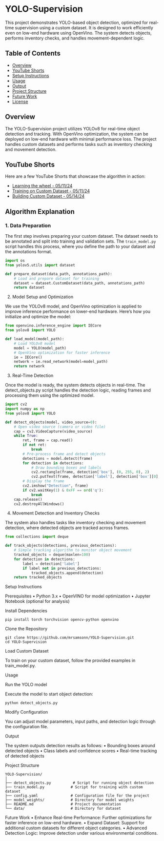 # YOLO-Supervision

This project demonstrates YOLO-based object detection, optimized for real-time supervision using a custom dataset. It is designed to work efficiently even on low-end hardware using OpenVino. The system detects objects, performs inventory checks, and handles movement-dependent logic.

## Table of Contents
- [Overview](#overview)
- [YouTube Shorts](#youtube-shorts)
- [Setup Instructions](#setup-instructions)
- [Usage](#usage)
- [Output](#output)
- [Project Structure](#project-structure)
- [Future Work](#future-work)
- [License](#license)

## Overview

The YOLO-Supervision project utilizes YOLOv8 for real-time object detection and tracking. With OpenVino optimization, the system can be deployed on low-end hardware with minimal performance loss. The project handles custom datasets and performs tasks such as inventory checking and movement detection.

## YouTube Shorts

Here are a few YouTube Shorts that showcase the algorithm in action:

- [Learning the wheel - 05/11/24](https://www.youtube.com/shorts/5BKpS3-Ndds)
- [Training on Custom Dataset - 05/11/24](https://www.youtube.com/shorts/2pcbaSQviZU)
- [Building Custom Dataset - 05/14/24](https://www.youtube.com/shorts/XflusQ3jpDI)

## Algorithm Explanation

### 1. **Data Preparation**

The first step involves preparing your custom dataset. The dataset needs to be annotated and split into training and validation sets. The `train_model.py` script handles this process, where you define the path to your dataset and the annotations format.

```python
import os
from yolov5.utils import dataset

def prepare_dataset(data_path, annotations_path):
    # Load and prepare dataset for training
    dataset = dataset.CustomDataset(data_path, annotations_path)
    return dataset
```

2. Model Setup and Optimization

We use the YOLOv8 model, and OpenVino optimization is applied to improve inference performance on lower-end hardware. Here’s how you initialize and optimize the model:

```python
from openvino.inference_engine import IECore
from yolov8 import YOLO

def load_model(model_path):
    # Load YOLOv8 model
    model = YOLO(model_path)
    # OpenVino optimization for faster inference
    ie = IECore()
    network = ie.read_network(model=model_path)
    return network
```

3. Real-Time Detection

Once the model is ready, the system detects objects in real-time. The detect_objects.py script handles the detection logic, reading frames and processing them using the optimized model.

```python
import cv2
import numpy as np
from yolov8 import YOLO

def detect_objects(model, video_source=0):
    # Open video source (camera or video file)
    cap = cv2.VideoCapture(video_source)
    while True:
        ret, frame = cap.read()
        if not ret:
            break
        # Pre-process frame and detect objects
        detections = model.detect(frame)
        for detection in detections:
            # Draw bounding boxes and labels
            cv2.rectangle(frame, detection['box'], (0, 255, 0), 2)
            cv2.putText(frame, detection['label'], detection['box'][0], cv2.FONT_HERSHEY_SIMPLEX, 1, (0, 255, 0), 2)
        # Display the frame
        cv2.imshow("Detection", frame)
        if cv2.waitKey(1) & 0xFF == ord('q'):
            break
    cap.release()
    cv2.destroyAllWindows()
```

4. Movement Detection and Inventory Checks

The system also handles tasks like inventory checking and movement detection, where detected objects are tracked across frames.

```python
from collections import deque

def track_objects(detections, previous_detections):
    # Simple tracking algorithm to monitor object movement
    tracked_objects = deque(maxlen=100)
    for detection in detections:
        label = detection['label']
        if label not in previous_detections:
            tracked_objects.append(detection)
    return tracked_objects
```

Setup Instructions

Prerequisites
	•	Python 3.x
	•	OpenVINO for model optimization
	•	Jupyter Notebook (optional for analysis)

Install Dependencies

```
pip install torch torchvision opencv-python openvino
```

Clone the Repository

```
git clone https://github.com/mrsamsonn/YOLO-Supervision.git
cd YOLO-Supervision
```

Load Custom Dataset

To train on your custom dataset, follow the provided examples in train_model.py.

Usage

Run the YOLO model

Execute the model to start object detection:

```
python detect_objects.py
```

Modify Configuration

You can adjust model parameters, input paths, and detection logic through the configuration file.

Output

The system outputs detection results as follows:
	•	Bounding boxes around detected objects
	•	Class labels and confidence scores
	•	Real-time tracking of detected objects

Project Structure

```
YOLO-Supervision/
│
├── detect_objects.py          # Script for running object detection
├── train_model.py            # Script for training with custom dataset
├── config.yaml               # Configuration file for the project
├── model_weights/            # Directory for model weights
├── README.md                 # Project documentation
└── data/                     # Directory for dataset
```

Future Work
	•	Enhance Real-time Performance: Further optimizations for faster inference on low-end hardware.
	•	Expand Dataset: Support for additional custom datasets for different object categories.
	•	Advanced Detection Logic: Improve detection under various environmental conditions.
